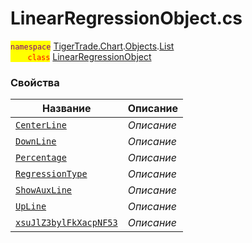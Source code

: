 
# LinearRegressionObject.cs
<mark style="color:purple;">`namespace`</mark> [TigerTrade.Chart](../../../../TigerTrade.Chart.md).[Objects](../../../../TigerTrade.Chart/Objects.md).[List](../../../../TigerTrade.Chart/Objects/List.md)  
<mark style="color:red;">&nbsp;&nbsp;&nbsp;&nbsp;&nbsp;&nbsp;&nbsp;`class`</mark> [LinearRegressionObject](../LinearRegressionObject.cs.md)

### Свойства
| Название | Описание |
| --- | --- |
| [`CenterLine`](./Свойства/CenterLine.md) | *Описание* |
| [`DownLine`](./Свойства/DownLine.md) | *Описание* |
| [`Percentage`](./Свойства/Percentage.md) | *Описание* |
| [`RegressionType`](./Свойства/RegressionType.md) | *Описание* |
| [`ShowAuxLine`](./Свойства/ShowAuxLine.md) | *Описание* |
| [`UpLine`](./Свойства/UpLine.md) | *Описание* |
| [`xsuJlZ3bylFkXacpNF53`](./Свойства/xsuJlZ3bylFkXacpNF53.md) | *Описание* |
